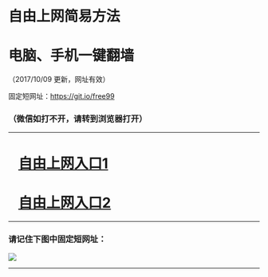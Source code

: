﻿# 自由上网简易方法

# 电脑、手机一键翻墙

（2017/10/09 更新，网址有效）

固定短网址：https://git.io/free99

### （微信如打不开，请转到浏览器打开）


***





# &nbsp;&nbsp; <a href="http://ft80586819.fwq-tz-1001.info/fwqtz01.html?t=100900117605 " target="_blank">自由上网入口1</a>
# &nbsp;&nbsp; <a href="http://ft19164944.fwq-tz-1002.info/fwqtz02.html?t=10090016458 " target="_blank">自由上网入口2</a>
***

### 请记住下图中固定短网址：

<img src="https://s3-us-west-2.amazonaws.com/fwq-1001/yjfq-20170905okok.png" /> 


***

